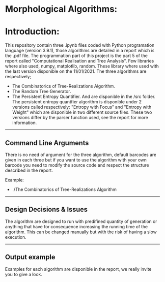 # Morphological Algorithms:

# Introduction:
This repository contain three .ipynb files coded with Python programation language (version 3.9.1), those algorithms are detailed in a report which is the .pdf file. The programmation part of this project is the part 5 of the report called "Computational Realisation and Tree Analysis". Few libraries where also used, numpy, matplotlib, random. These library where used with the last version disponible on the 11/01/2021.
The three algorithms are respectively;
  - The Combinatorics of Tree-Realizations Algorithm.
  - The Random Tree Generator.
  - The Persistent Entropy Quantifier.
And are disponible in the /src folder.
The persistent entropy quantfier algorithm is disponible under 2 versions called respectively: "Entropy with Focus" and "Entropy with Weight" which are disponible in two different source files. These two versions differ by the parser function used, see the report for more information.

----------------------
Command Line Arguments
----------------------

There is no need of argument for the three algorithm, default barcodes are given in each three but if you want to use the algorithm with your own barcode you need to modify the source code and respect the structure described in the report.

Example:
  - ./The Combinatorics of Tree-Realizations Algorithm
  
-------------------------
Design Decisions & Issues
-------------------------
The algorithm are designed to run with predifined quantity of generation or anything that have for consequence increasing the running time of the algorithm. This can be changed manually but with the risk of having a slow execution.

--------------
Output example
--------------
Examples for each algorithm are disponible in the report, we really invite you to give a look.
